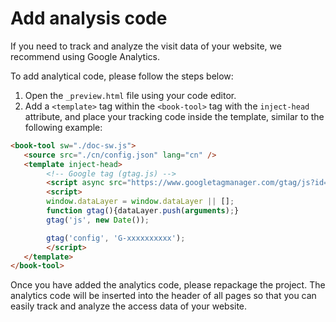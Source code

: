 # Add analysis code

If you need to track and analyze the visit data of your website, we recommend using Google Analytics.

To add analytical code, please follow the steps below:

1. Open the `_preview.html` file using your code editor.
2. Add a `<template>` tag within the `<book-tool>` tag with the `inject-head` attribute, and place your tracking code inside the template, similar to the following example:

```html
<book-tool sw="./doc-sw.js">
   <source src="./cn/config.json" lang="cn" />
   <template inject-head>
        <!-- Google tag (gtag.js) -->
        <script async src="https://www.googletagmanager.com/gtag/js?id=G-xxxxxxxxxx"></script>
        <script>
        window.dataLayer = window.dataLayer || [];
        function gtag(){dataLayer.push(arguments);}
        gtag('js', new Date());

        gtag('config', 'G-xxxxxxxxxx');
        </script>
   </template>
</book-tool>
```

Once you have added the analytics code, please repackage the project. The analytics code will be inserted into the header of all pages so that you can easily track and analyze the access data of your website.

